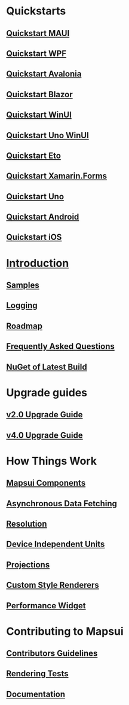 # Quickstarts
## [Quickstart MAUI](getting-started-maui.md)
## [Quickstart WPF](getting-started-wpf.md)
## [Quickstart Avalonia](getting-started-avalonia.md)
## [Quickstart Blazor](getting-started-blazor.md)
## [Quickstart WinUI](getting-started-winui.md)
## [Quickstart Uno WinUI](getting-started-uno-winui.md)
## [Quickstart Eto](getting-started-eto.md)
## [Quickstart Xamarin.Forms](getting-started-xamarin-forms.md)
## [Quickstart Uno](getting-started-uno.html)
## [Quickstart Android](getting-started-android.md)
## [Quickstart iOS](getting-started-ios.md)

# [Introduction](home.md)
## [Samples](samples.md)
## [Logging](logging.md)
## [Roadmap](roadmap.md)
## [Frequently Asked Questions](faq.md)
## [NuGet of Latest Build](nuget-of-latest-build.md)

# Upgrade guides
## [v2.0 Upgrade Guide](v2.0-upgrade-guide.md)
## [v4.0 Upgrade Guide](v4.0-upgrade-guide.md)

# How Things Work
## [Mapsui Components](mapsui-components.md)
## [Asynchronous Data Fetching](async-fetching.md)
## [Resolution](resolution.md)
## [Device Independent Units](device-independent-units.md)
## [Projections](projections.md)
## [Custom Style Renderers](custom-style-renders.md)
## [Performance Widget](performance-widget.md)

# Contributing to Mapsui
## [Contributors Guidelines](contributors-guidelines.md)
## [Rendering Tests](rendering-tests.md)
## [Documentation](documentation.md)
